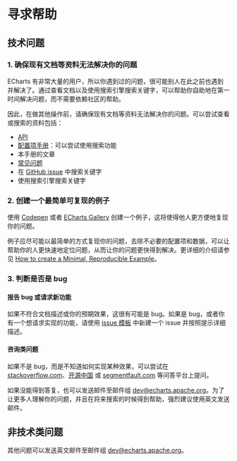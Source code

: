 # 寻求帮助

## 技术问题

### 1. 确保现有文档等资料无法解决你的问题

ECharts 有非常大量的用户，所以你遇到过的问题，很可能别人在此之前也遇到并解决了。通过查看文档以及使用搜索引擎搜索关键字，可以帮助你自助地在第一时间解决问题，而不需要依赖社区的帮助。

因此，在做其他操作前，请确保现有文档等资料无法解决你的问题。可以尝试查看或搜索的资料包括：

- [API](${mainSitePath}/api.html)
- [配置项手册](${mainSitePath}/option.html)：可以尝试使用搜索功能
- 本手册的文章
- [常见问题](${mainSitePath}/faq.html)
- 在 [GitHub issue](https://github.com/apache/incubator-echarts/issues) 中搜索关键字
- 使用搜索引擎搜索关键字


### 2. 创建一个最简单可复现的例子

使用 [Codepen](https://codepen.io/Ovilia/pen/dyYWXWM) 或者 [ECharts Gallery](https://gallery.echartsjs.com/editor.html) 创建一个例子，这将使得他人更方便地复现你的问题。

例子应尽可能以最简单的方式复现你的问题，去除不必要的配置项和数据，可以让帮助你的人更快速地定位问题，从而让你的问题更快得到解决。更详细的介绍请参见 [How to create a Minimal, Reproducible Example](https://stackoverflow.com/help/minimal-reproducible-example)。


### 3. 判断是否是 bug

#### 报告 bug 或请求新功能

如果不符合文档描述或你的预期效果，这很有可能是 bug。如果是 bug，或者你有一个想请求实现的功能，请使用 [issue 模板](https://ecomfe.github.io/echarts-issue-helper/) 中新建一个 issue 并按照提示详细描述。

#### 咨询类问题

如果不是 bug，而是不知道如何实现某种效果，可以尝试在 <a href="https://stackoverflow.com">stackoverflow.com</a>、<a href="https://www.oschina.net/question/tag/echarts">开源中国</a> 或 <a href="https://segmentfault.com/t/echarts">segmentfault.com</a> 等问答平台上提问。

如果没能得到答复，也可以发送邮件至邮件组 [dev@echarts.apache.org](mailto:dev@echarts.apache.org)。为了让更多人理解你的问题，并且在将来搜索的时候得到帮助，强烈建议使用英文发送邮件。


## 非技术类问题

其他问题可以发送英文邮件至邮件组 [dev@echarts.apache.org](mailto:dev@echarts.apache.org)。
